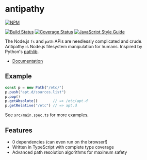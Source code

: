 
# antipathy
[![NPM](https://nodei.co/npm/antipathy.png)](https://npmjs.org/package/antipathy)

[![Build Status](https://travis-ci.org/jwinnie/antipathy.svg?branch=master)](https://travis-ci.org/jwinnie/antipathy)
[![Coverage Status](https://coveralls.io/repos/github/jwinnie/antipathy/badge.svg?branch=master)](https://coveralls.io/github/jwinnie/antipathy?branch=master)
[![JavaScript Style Guide](https://img.shields.io/badge/code_style-standard-brightgreen.svg)](https://standardjs.com)

The Node.js `fs` and `path` APIs are needlessly complicated and crude. Antipathy is Node.js filesystem manipulation for humans. Inspired by Python's [pathlib](https://docs.python.org/3/library/pathlib.html).
- [Documentation](https://antipathy.surge.sh)

## Example
```typescript
const p = new Path("/etc/")
p.push("apt.d/sources.list")
p.pop()
p.getAbsolute()       // => /etc/apt.d
p.getRelative("/etc") // => apt.d
```
See `src/main.spec.ts` for more examples.

## Features
- 0 dependencies (can even run on the browser!)
- Written in TypeScript with complete type coverage
- Advanced path resolution algorithms for maximum safety
